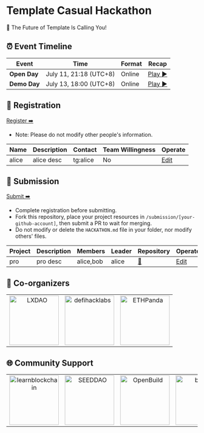# Template Casual Hackathon

<!-- [English](/docs/README_EN-US.md) | [简体中文](/docs/README_ZH-CN.md) -->

🧬 The Future of Template Is Calling You!


## ⏰ Event Timeline

| Event           | Time                  | Format    | Recap                |
| --------------- | --------------------- | --------- | ------------------------------ |
| **Open Day**  | July 11, 21:18 (UTC+8) | Online | [Play ▶️](https://example.com/) |
| **Demo Day** | July 13, 18:00 (UTC+8) | Online |   [Play ▶️](https://example.com/)  |


## 📝 Registration

<!-- Registration link start -->
[Register ➡️](https://github.com/CasualHackathon/Template/issues/new?title=Registration%20-%20New&body=%23%23%20Registration%20Form%0A%0A%3E%20%F0%9F%93%9D%20**Please%20fill%20in%20the%20content%20after%20%22%3E%22**%0A%0A**Name**%20(Please%20enter%20your%20full%20name%20%7C%20Required)%0A%3E%0A%0A**Description**%20(Brief%20personal%20introduction%20including%20skills%20and%20experience%20%7C%20Required)%0A%3E%0A%0A**Contact**%20(Format%3A%20Contact%20Method%3A%20Contact%20Account%2C%20e.g.%2C%20Telegram%3A%20%40username%2C%20WeChat%3A%20username%2C%20Email%3A%20email%40example.com%20%7C%20Required)%0A%3E%0A%0A**Wallet%20Address**%20(Your%20wallet%20address%20or%20ENS%20domain%20on%20Ethereum%20mainnet)%0A%3E%0A%0A**Team%20Willingness**%20(Choose%20one%3A%20Yes%20%7C%20No%20%7C%20Maybe)%0A%3E)
<!-- Registration link end -->

- Note: Please do not modify other people's information.

<!-- Registration start -->
| Name | Description | Contact | Team Willingness | Operate |
| ---- | ----------- | ------- | ---------------- | ------- |
| alice | alice desc | tg:alice | No | [Edit](https://github.com/CasualHackathon/Template/issues/new?title=Registration%20-%20alice&body=%23%23%20Registration%20Form%0A%0A%3E%20%F0%9F%93%9D%20**Please%20fill%20in%20the%20content%20after%20%22%3E%22**%0A%0A**Name**%20(Please%20enter%20your%20full%20name%20%7C%20Required)%0A%3Ealice%0A%0A**Description**%20(Brief%20personal%20introduction%20including%20skills%20and%20experience%20%7C%20Required)%0A%3Ealice%20desc%0A%0A**Contact**%20(Format%3A%20Contact%20Method%3A%20Contact%20Account%2C%20e.g.%2C%20Telegram%3A%20%40username%2C%20WeChat%3A%20username%2C%20Email%3A%20email%40example.com%20%7C%20Required)%0A%3Etg%3Aalice%0A%0A**Wallet%20Address**%20(Your%20wallet%20address%20or%20ENS%20domain%20on%20Ethereum%20mainnet)%0A%3E0x23432%0A%0A**Team%20Willingness**%20(Choose%20one%3A%20Yes%20%7C%20No%20%7C%20Maybe)%0A%3ENo) |

<!-- Registration end -->


## 🎯 Submission

<!-- Submission link start -->

[Submit ➡️](https://github.com/CasualHackathon/Template/issues/new?title=Submission%20-%20New&body=%23%23%20Project%20Submission%20Form%0A%0A%3E%20%F0%9F%93%9D%20**Please%20fill%20in%20the%20content%20after%20%22%3E%22**%0A%0A**Project%20Name**%20(Enter%20your%20project%20name%20%7C%20Required)%0A%3E%0A%0A**Project%20Description**%20(Brief%20description%20about%20your%20project%20in%20one%20sentence%20%7C%20Required)%0A%3E%0A%0A**Project%20Leader**%20(Project%20leader%20name%20%7C%20Required)%0A%3E%0A%0A**Project%20Members**%20(List%20all%20team%20members%2C%20comma-separated)%0A%3E%0A%0A**Repository%20URL**%20(Open%20source%20repository%20URL%20-%20project%20must%20be%20open%20source)%0A%3E)

<!-- Submission link end -->

- Complete registration before submitting.
- Fork this repository, place your project resources in `/submission/[your-github-account]`, then submit a PR to wait for merging.
- Do not modify or delete the `HACKATHON.md` file in your folder, nor modify others' files.

<!-- Submission start -->
| Project | Description | Members | Leader | Repository | Operate |
| ----------- | ----------------- | -------------- | ------- | ---------- | -------- |
| pro | pro desc | alice,bob | alice | [🔗](https://github.com/CasualHackathon/Template) | [Edit](https://github.com/CasualHackathon/Template/issues/new?title=Submission%20-%20pro&body=%23%23%20Project%20Submission%20Form%0A%0A%3E%20%F0%9F%93%9D%20**Please%20fill%20in%20the%20content%20after%20%22%3E%22**%0A%0A**Project%20Name**%20(Enter%20your%20project%20name%20%7C%20Required)%0A%3Epro%0A%0A**Project%20Description**%20(Brief%20description%20about%20your%20project%20in%20one%20sentence%20%7C%20Required)%0A%3Epro%20desc%0A%0A**Project%20Leader**%20(Project%20leader%20name%20%7C%20Required)%0A%3Ealice%0A%0A**Project%20Members**%20(List%20all%20team%20members%2C%20comma-separated)%0A%3Ealice%2Cbob%0A%0A**Repository%20URL**%20(Open%20source%20repository%20URL%20-%20project%20must%20be%20open%20source)%0A%3Ehttps%3A%2F%2Fgithub.com%2FCasualHackathon%2FTemplate) |

<!-- Submission end -->


## 🤝 Co-organizers


<table>
    <tr>
        <td  align="center" valign="middle">
            <a href="https://lxdao.io/" target="_blank">
                <img src="./materials/images/LXDAO.png" alt="LXDAO" width="130" />
            </a>
        </td>
         <td align="center" valign="middle">
            <a href="https://defihacklabs.io/" target="_blank">
                <img src="./materials/images/defihacklabs.png" alt="defihacklabs" width="130" />
            </a>
        </td>
        <td  align="center" valign="middle">
            <a href="https://ethpanda.org/" target="_blank">
                <img src="./materials/images/ETHPanda.png" alt="ETHPanda" width="130" />
            </a>
        </td>
    </tr>
</table>

## 🌐 Community Support

<table>
    <tr>
        <td align="center" valign="middle">
            <a href="https://learnblockchain.cn/" target="_blank">
                <img src="./materials/images/learnblockchain.png" alt="learnblockchain" width="130" />
            </a>
        </td>
        <td align="center" valign="middle">
            <a href="https://seedao.xyz/" target="_blank">
                <img src="./materials/images/SEEDDAO.png" alt="SEEDDAO" width="130" />
            </a>
        </td>
        <td align="center" valign="middle">
            <a href="https://openbuild.xyz/" target="_blank">
                <img src="./materials/images/OpenBuild.png" alt="OpenBuild" width="130" />
            </a>
        </td>
        <td align="center" valign="middle">
            <a href="https://x.com/BUPT3DAO" target="_blank">
                <img src="./materials/images/imagesbupt3.png" alt="bupt3" width="130" />
            </a>
        </td>
        <td align="center" valign="middle">
            <a href="https://x.com/THUBA_DAO/" target="_blank">
                <img src="./materials/images/thuba.png" alt="THUBA_DAO" width="130" />
            </a>
        </td>
    </tr>
</table>
